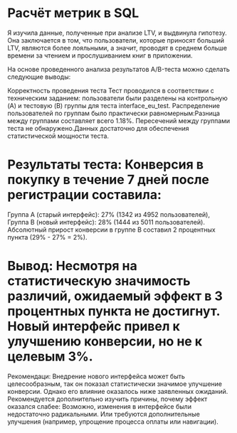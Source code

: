 # Расчёт метрик в SQL
Я изучила данные, полученные при анализе LTV, и выдвинула гипотезу. Она заключается в том, что пользователи, которые приносят больший LTV, являются более лояльными, а значит, проводят в среднем больше времени за чтением и прослушиванием книг в приложении.

На основе проведенного анализа результатов A/B-теста можно сделать следующие выводы:

Корректность проведения теста Тест проводился в соответствии с техническим заданием: пользователи были разделены на контрольную (A) и тестовую (B) группы для теста interface_eu_test.
Распределение пользователей по группам было практически равномерным:Разница между группами составляет всего 1.18%.
Пересечений между группами теста не обнаружено.Данных достаточно для обеспечения статистической мощности теста.

# Результаты теста: Конверсия в покупку в течение 7 дней после регистрации составила:
Группа A (старый интерфейс): 27% (1342 из 4952 пользователей),
Группа B (новый интерфейс): 28% (1444 из 5011 пользователей).
Абсолютный прирост конверсии в группе B составил 2 процентных пункта (29% - 27% = 2%).
# Вывод: Несмотря на статистическую значимость различий, ожидаемый эффект в 3 процентных пункта не достигнут. Новый интерфейс привел к улучшению конверсии, но не к целевым 3%.

Рекомендаци: Внедрение нового интерфейса может быть целесообразным, так он показал статистически значимое улучшение конверсии. Однако его влияние оказалось ниже заявленных ожиданий.
Рекомендуется дополнительно изучить причины, почему эффект оказался слабее: Возможно, изменения в интерфейсе были недостаточно радикальными. Или требуются дополнительные улучшения (например, упрощение процесса оплаты или навигации).

